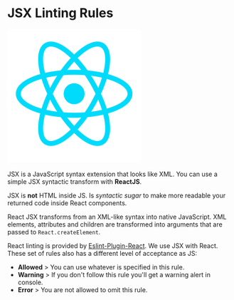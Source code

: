 # JSX Linting Rules

![](../img/react-logo.png)

JSX is a JavaScript syntax extension that looks like XML. You can use a simple JSX syntactic transform with **ReactJS**.

JSX is **not** HTML inside JS. Is *syntactic sugar* to make more readable your returned code inside React components.

React JSX transforms from an XML-like syntax into native JavaScript. XML elements, attributes and children are transformed into arguments that are passed to `React.createElement`.




React linting is provided by [Eslint-Plugin-React](https://github.com/yannickcr/eslint-plugin-react). We use JSX with React. These set of rules also has a different level of acceptance as JS:

- **Allowed** > You can use whatever is specified in this rule.
- **Warning** > If you don't follow this rule you'll get a warning alert in console.
- **Error** > You are not allowed to omit this rule.

